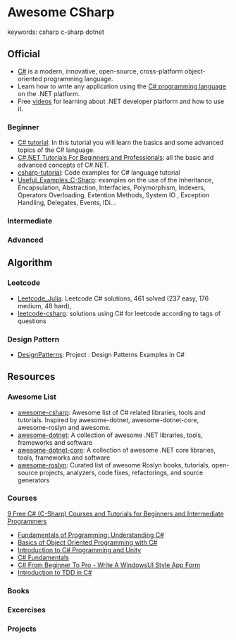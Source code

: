 # Awesome CSharp
keywords: csharp c-sharp dotnet

## Official
* [C#](https://dotnet.microsoft.com/en-us/languages/csharp) is a modern, innovative, open-source, cross-platform object-oriented programming language. 
* Learn how to write any application using the [C# programming language](https://docs.microsoft.com/en-us/dotnet/csharp/?WT.mc_id=dotnet-35129-website) on the .NET platform.
* Free [videos](https://dotnet.microsoft.com/en-us/learn/videos) for learning about .NET developer platform and how to use it.

### Beginner
* [C# tutorial](https://zetcode.com/lang/csharp/): In this tutorial you will learn the basics and some advanced topics of the C# language.
* [C#.NET Tutorials For Beginners and Professionals](https://dotnettutorials.net/course/csharp-dot-net-tutorials/):  all the basic and advanced concepts of C#.NET. 
* [csharp-tutorial](https://github.com/ttu/csharp-tutorial): Code examples for C# language tutorial
* [Useful_Examples_C-Sharp](https://github.com/tigranv/Useful_Examples_C-Sharp): examples on the use of the Inheritance, Encapsulation, Abstraction, Interfacies, Polymorphism, Indexers, Operators Overloading, Extention Methods, System IO , Exception Handling, Delegates, Events, IDi…

### Intermediate

### Advanced


## Algorithm

### Leetcode
* [Leetcode_Julia](https://github.com/jianminchen/Leetcode_Julia): Leetcode C# solutions, 461 solved (237 easy, 176 medium, 48 hard), 
* [leetcode-csharp](https://github.com/jackzhenguo/leetcode-csharp): solutions using C# for leetcode according to tags of questions

### Design Pattern
* [DesignPatterns](https://github.com/abishekaditya/DesignPatterns): Project : Design Patterns Examples in C#

## Resources
### Awesome List
* [awesome-csharp](https://github.com/JessicaBarclay/awesome-csharp): Awesome list of C# related libraries, tools and tutorials. Inspired by awesome-dotnet, awesome-dotnet-core, awesome-roslyn and awesome.
* [awesome-dotnet](https://github.com/quozd/awesome-dotnet): A collection of awesome .NET libraries, tools, frameworks and software
* [awesome-dotnet-core](https://github.com/thangchung/awesome-dotnet-core): A collection of awesome .NET core libraries, tools, frameworks and software
* [awesome-roslyn](https://github.com/ironcev/awesome-roslyn): Curated list of awesome Roslyn books, tutorials, open-source projects, analyzers, code fixes, refactorings, and source generators


### Courses
[9 Free C# (C-Sharp) Courses and Tutorials for Beginners and Intermediate Programmers](https://medium.com/javarevisited/9-free-c-c-sharp-courses-and-tutorials-for-beginners-and-intermediate-programmers-best-of-lot-dc8c793aab31)
* [Fundamentals of Programming: Understanding C#](https://www.udemy.com/course/understandingc/)
* [Basics of Object Oriented Programming with C#](https://www.udemy.com/course/basics-of-object-oriented-programming-with-csharp/)
* [Introduction to C# Programming and Unity](https://www.coursera.org/learn/introduction-programming-unity)
* [C# Fundamentals](https://www.pluralsight.com/courses/csharp-fundamentals-dev?exp=3)
* [C# From Beginner To Pro - Write A WindowsUI Style App Form](https://www.udemy.com/course/c-from-beginner-to-pro-build-a-windowsui-app-in-winforms/)
* [Introduction to TDD in C#](https://www.udemy.com/course/intro-tdd/)
### Books

### Excercises

### Projects
